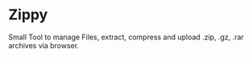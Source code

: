 # Zippy
Small Tool to manage Files, extract, compress and upload .zip, .gz, .rar archives via browser.

